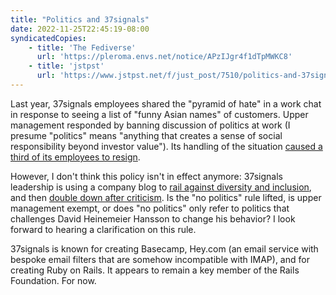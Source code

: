 ```yaml
---
title: "Politics and 37signals"
date: 2022-11-25T22:45:19-08:00
syndicatedCopies:
    - title: 'The Fediverse'
      url: 'https://pleroma.envs.net/notice/APzIJgr4f1dTpMWKC8'
    - title: 'jstpst'
      url: 'https://www.jstpst.net/f/just_post/7510/politics-and-37signals'
---
```

Last year, 37signals employees shared the "pyramid of hate" in a work chat in response to seeing a list of "funny Asian names" of customers. Upper management responded by banning discussion of politics at work (I presume "politics" means "anything that creates a sense of social responsibility beyond investor value"). Its handling of the situation [caused a third of its employees to resign](https://www.nytimes.com/2021/04/30/technology/basecamp-politics-ban-resignations.html).

However, I don't think this policy isn't in effect anymore: 37signals leadership is using a company blog to [rail against diversity and inclusion](https://world.hey.com/dhh/the-waning-days-of-dei-s-dominance-9a5b656c), and then [double down after criticism](https://world.hey.com/dhh/we-must-say-no-to-these-people-e0fb301c). Is the "no politics" rule lifted, is upper management exempt, or does "no politics" only refer to politics that challenges David Heinemeier Hansson to change his behavior? I look forward to hearing a clarification on this rule.

37signals is known for creating Basecamp, Hey.com (an email service with bespoke email filters that are somehow incompatible with IMAP), and for creating Ruby on Rails. It appears to remain a key member of the Rails Foundation. For now.

